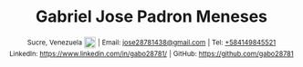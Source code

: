 <div align='center'>
    <h1>Gabriel Jose Padron Meneses</h1>
    <sup>Sucre, Venezuela</sup>
    <img src='https://upload.wikimedia.org/wikipedia/commons/thumb/0/06/Flag_of_Venezuela.svg/135px-Flag_of_Venezuela.svg.png' height='20' />
    <sup> | Email: <a href='mailto:jose28781438@gmail.com'>jose28781438@gmail.com</a></sup>
    <sup> | Tel: <a href='tel:+584149845521'>+584149845521</sup></a><br>
    <sup> LinkedIn: <a href='https://www.linkedin.com/in/gabo28781/'>https://www.linkedin.com/in/gabo28781/</a></sup>
    <sup>| GitHub: <a href='https://github.com/gabo28781'>https://github.com/gabo28781</a></sup>
<div/>
